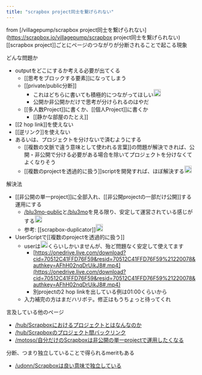 ```yaml
---
title: "scrapbox project同士を繋げられない"
---
```


from [/villagepump/scrapbox project同士を繋げられない](https://scrapbox.io/villagepump/scrapbox project同士を繋げられない)
[[scrapbox project]]ごとにページのつながりが分断されることで起こる現象

どんな問題か
- outputをどこにするか考える必要が出てくる
    - [[思考をブロックする要素]]になってしまう
    - [[private/public分断]]
        - これはどちらに書いても積極的につながってほしい<img src='https://scrapbox.io/api/pages/villagepump/takker/icon' alt='/villagepump/takker.icon' height="19.5"/>
        - 公開か非公開かだけで思考が分けられるのはやだ
    - [[多人数Project]]に書くか、[[個人Project]]に書くか
        - [[静かな部屋のたとえ]]
- [[2 hop link]]を使えない
- [[逆リンク]]を使えない
- あるいは、プロジェクトを分けないで済むようにする
    - [[複数の文脈で違う意味として使われる言葉]]の問題が解決できれば、公開・非公開で分ける必要がある場合を除いてプロジェクトを分けなくてよくなりそう
    - [[複数のprojectを透過的に扱う]]scriptを開発すれば、ほぼ解決する<img src='https://scrapbox.io/api/pages/villagepump/takker/icon' alt='/villagepump/takker.icon' height="19.5"/>

解決法
- [[非公開の単一project]]に全部入れ、[[非公開projectの一部だけ公開]]する運用にする
    - [/blu3mo-public](https://scrapbox.io/blu3mo-public)と[/blu3mo](https://scrapbox.io/blu3mo)を見る限り、安定して運営されている感じがする<img src='https://scrapbox.io/api/pages/villagepump/takker/icon' alt='/villagepump/takker.icon' height="19.5"/>
    - 参考: [[scrapbox-duplicator]]<img src='https://scrapbox.io/api/pages/villagepump/bluemountain/icon' alt='/villagepump/bluemountain.icon' height="19.5"/>
- UserScriptで[[複数のprojectを透過的に扱う]]
    - userは<img src='https://scrapbox.io/api/pages/villagepump/takker/icon' alt='/villagepump/takker.icon' height="19.5"/>くらいしかいませんが、殆ど問題なく安定して使えてます
        - [https://onedrive.live.com/download?cid=70512C41FFD76F59&resid=70512C41FFD76F59%21220078&authkey=AFhH02nqDrUikJ8#.mp4](https://onedrive.live.com/download?cid=70512C41FFD76F59&resid=70512C41FFD76F59%21220078&authkey=AFhH02nqDrUikJ8#.mp4)
        - 別projectの2 hop linkを出している例は01:00くらいから
    - 入力補完の方はまだハリボテ。修正はもうちょっと待ってくれ

言及している他のページ
- [/hub/Scrapboxにおけるプロジェクトとはなんなのか](https://scrapbox.io/hub/Scrapboxにおけるプロジェクトとはなんなのか)
- [/hub/Scrapboxのプロジェクト間バックリンク](https://scrapbox.io/hub/Scrapboxのプロジェクト間バックリンク)
- [/motoso/自分だけのScrapboxは非公開の単一projectで運用したくなる](https://scrapbox.io/motoso/自分だけのScrapboxは非公開の単一projectで運用したくなる)

分断、つまり独立していることで得られるmeritもある
- [/udonn/Scrapboxは良い意味で独立している](https://scrapbox.io/udonn/Scrapboxは良い意味で独立している)